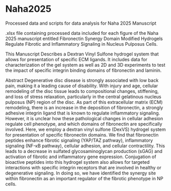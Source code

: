 # Naha2025
Processed data and scripts for data analysis for Naha 2025 Manuscript

.xlsx file containing processed data included for each figure of the Naha 2025 manuscript entitled Fibronectin Synergy Domain Modified Hydrogels
Regulate Fibrotic and Inflammatory Signaling in Nucleus Pulposus Cells.

This Manuscript Describes a Dextran Vinyl Sulfone hydrogel system that allows for presentation of specific ECM ligands.  It includes data for characterization of the gel system as well as 2D and 3D experiments to test the impact of specific integrin binding domains of fibronectin and laminin.

Abstract
Degenerative disc disease is strongly associated with low back pain, making it a leading
cause of disability. With injury and age, cellular remodeling of the disc tissue leads to
compositional changes, stiffening, and loss of stress relaxation, particularly in the central
gelatinous nucleus pulposus (NP) region of the disc. As part of this extracellular matrix (ECM)
remodeling, there is an increase in the deposition of fibronectin, a strongly adhesive integrin ligand
that is known to regulate inflammatory signaling. However, it is unclear how these pathological
changes in cellular adhesion regulate cell phenotype, and which domains of fibronectin are
specifically involved. Here, we employ a dextran vinyl sulfone (DexVS) hydrogel system for
presentation of specific fibronectin domains. We find that fibronectin peptides enhance fibrotic
signaling (YAP/TAZ pathway), inflammatory signaling (NF-κB pathway), cellular adhesion, and
cellular contractility. This leads to a decrease in sulfated glycosaminoglycan production (sGAG)
and activation of fibrotic and inflammatory gene expression. Conjugation of bioactive peptides
into this hydrogel system also allows for targeted interactions with specific integrin receptors that
are involved in healthy or degenerative signaling. In doing so, we have identified the synergy site
within fibronectin as an important regulator of the fibrotic phenotype in NP cells.
